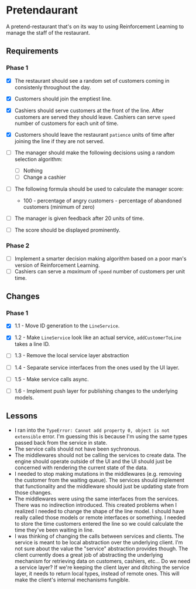 # Pretendaurant

A pretend-restaurant that's on its way to using Reinforcement Learning to manage the staff of the restaurant.

## Requirements

### Phase 1

- [x] The restaurant should see a random set of customers coming in consistenly throughout the day.
- [x] Customers should join the emptiest line.
- [x] Cashiers should serve customers at the front of the line. After customers are served they should leave. Cashiers can serve `speed` number of customers for each unit of time.
- [x] Customers should leave the restaurant `patience` units of time after joining the line if they are not served.
- [ ] The manager should make the following decisions using a random selection algorithm:
    - [ ] Nothing
    - [ ] Change a cashier
- [ ] The following formula should be used to calculate the manager score:
    - 100 - percentage of angry customers - percentage of abandoned customers (minimum of zero)
- [ ] The manager is given feedback after 20 units of time.
- [ ] The score should be displayed prominently.


### Phase 2
- [ ] Implement a smarter decision making algorithm based on a poor man's version of Reinforcement Learning.
- [ ] Cashiers can serve a _maximum_ of `speed` number of customers per unit time.

## Changes

### Phase 1
- [x] 1.1 - Move ID generation to the `LineService`.
- [x] 1.2 - Make `LineService` look like an actual service, `addCustomerToLine` takes a line ID.
- [ ] 1.3 - Remove the local service layer abstraction
- [ ] 1.4 - Separate service interfaces from the ones used by the UI layer.
- [ ] 1.5 - Make service calls async.
- [ ] 1.6 - Implement push layer for publishing changes to the underlying models.



## Lessons

- I ran into the `TypeError: Cannot add property 0, object is not extensible` error. I'm guessing this is because I'm using the same types passed back from the service in state.
- The service calls should not have been sychronous.
- The middlewares should not be calling the services to create data. The engine should operate outside of the UI and the UI should just be concerned with rendering the current state of the data.
- I needed to stop making mutations in the middlewares (e.g. removing the customer from the waiting queue). The services should implement that functionality and the middleware should just be updating state from those changes.
- The middlewares were using the same interfaces from the services. There was no indirection introduced. This created problems when I realized I needed to change the shape of the line model. I should have really called those models or remote interfaces or something. I needed to store the time customers entered the line so we could calculate the time they've been waiting in line.
- I was thinking of changing the calls between services and clients. The service is meant to be local abstraction over the underlying client. I'm not sure about the value the "service" abstraction provides though. The client currently does a great job of abstracting the underlying mechanism for retrieving data on customers, cashiers, etc... Do we need a service layer? If we're keeping the client layer and ditching the service layer, it needs to return local types, instead of remote ones. This will make the client's internal mechanisms fungible.